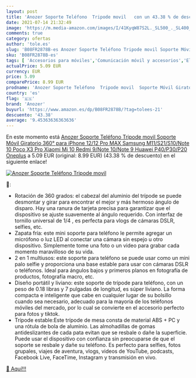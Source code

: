 ```yaml
---
layout: post
title: 'Anozer Soporte Teléfono  Tripode movil   con un 43.38 % de descuento'
date: 2021-07-14 21:32:49
image: 'https://m.media-amazon.com/images/I/41KyqW87S2L._SL500_._SL400_.jpg'
comments: true
category: ofertas
author: 'tole.es'
slug: 'B08FR2878B-es Anozer Soporte Teléfono Tripode movil Soporte Móvil...'
sku: 'B08FR2878B-es'
tags: [ 'Accesorios para móviles','Comunicación móvil y accesorios','Electrónica','Soportes para móviles','anozer','iphone', ]
actualPrice: 5.09 EUR
currency: EUR
price: 5.09
comparePrice: 8.99 EUR
prodname: 'Anozer Soporte Teléfono  Tripode movil  Soporte Móvil Giratorio 360° para iPhone 12/12 Pro MAX Samsung M11/S21/S10/Note 10 Poco X3 Pro Xiaomi Mi 10 Redmi 9/Note 10/Note 9  Huawei P40/P30/P20  Oneplus'
country: 'es'
flag: '🇪🇸'
brand: 'Anozer'
buyurl: 'https://www.amazon.es/dp/B08FR2878B/?tag=tolees-21'
descuento: '43.38'
average: '9.45363636363636'
---
```


En este momento está [Anozer Soporte Teléfono  Tripode movil  Soporte Móvil Giratorio 360° para iPhone 12/12 Pro MAX Samsung M11/S21/S10/Note 10 Poco X3 Pro Xiaomi Mi 10 Redmi 9/Note 10/Note 9  Huawei P40/P30/P20  Oneplus](https://www.amazon.es/dp/B08FR2878B/?tag=tolees-21) a 5.09 EUR (original: 8.99 EUR) (43.38 %  de descuento) en el siguiente enlace!

[![Anozer Soporte Teléfono  Tripode movil  ](https://m.media-amazon.com/images/I/41KyqW87S2L._SL500_._SL400_.jpg)](https://www.amazon.es/dp/B08FR2878B/?tag=tolees-21)

🔎:

- Rotación de 360 grados: el cabezal del aluminio del trípode se puede desmontar y girar para encontrar el mejor y más hermoso ángulo de disparo. Hay una ranura de tarjeta precisa para garantizar que el dispositivo se ajuste suavemente al ángulo requerido. Con interfaz de tornillo universal de 1/4 , es perfecta para vlogs de cámaras DSLR, selfies, etc.
- Zapata fría: este mini soporte para teléfono le permite agregar un micrófono o luz LED al conectar una cámara sin espejo u otro dispositivo. Simplemente tome una foto o un video para grabar cada momento maravilloso de su vida.
- 2 en 1 multiusos: este soporte para teléfono se puede usar como un mini palo selfie y proporciona una base estable para usar con cámaras DSLR o teléfonos. Ideal para ángulos bajos y primeros planos en fotografía de productos, fotografía macro, etc.
- Diseño portátil y liviano: este soporte de trípode para teléfono, con un peso de 0.18 libras y 7 pulgadas de longitud, es súper liviano. La forma compacta e inteligente que cabe en cualquier lugar de su bolsillo cuando sea necesario, adecuado para la mayoría de los teléfonos móviles del mercado, por lo cual se convierte en el accesorio perfecto para fotos y tiktok.
- Trípode estable:Este trípode de mesa consta de material ABS + PC y una rótula de bola de aluminio. Las almohadillas de gomas antideslizantes de cada pata evitan que se resbale o dañe la superficie. Puede usar el dispositivo con confianza sin preocuparse de que el soporte se resbale y dañe su teléfono. Es perfecto para selfies, fotos grupales, viajes de aventura, vlogs, videos de YouTube, podcasts, Facebook Live, FaceTime, Instagram y transmisión en vivo.

[🛒 Aquí!!!](https://www.amazon.es/dp/B08FR2878B/?tag=tolees-21)
